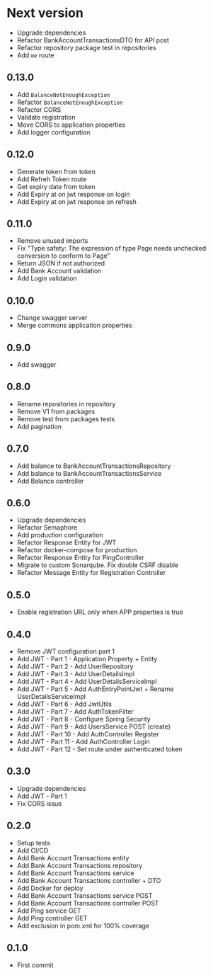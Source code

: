# Next version
+ Upgrade dependencies
+ Refactor BankAccountTransactionsDTO for API post
+ Refactor repository package test in repositories
+ Add `me` route

## 0.13.0
+ Add `BalanceNotEnoughException`
+ Refactor `BalanceNotEnoughException`
+ Refactor CORS
+ Validate registration
+ Move CORS to application properties
+ Add logger configuration

## 0.12.0
+ Generate token from token
+ Add Refreh Token route
+ Get expiry date from token
+ Add Expiry at on jwt response on login
+ Add Expiry at on jwt response on refresh


## 0.11.0
+ Remove unused imports
+ Fix "Type safety: The expression of type Page needs unchecked conversion to conform to Page<BankAccountTransactionsEntity>"
+ Return JSON if not authorized
+ Add Bank Account validation
+ Add Login validation

## 0.10.0
+ Change swagger server
+ Merge commons application properties

## 0.9.0
+ Add swagger

## 0.8.0
+ Rename repositories in repository
+ Remove V1 from packages
+ Remove test from packages tests
+ Add pagination

## 0.7.0
+ Add balance to BankAccountTransactionsRepository
+ Add balance to BankAccountTransactionsService
+ Add Balance controller

## 0.6.0
+ Upgrade dependencies
+ Refactor Semaphore
+ Add production configuration
+ Refactor Response Entity for JWT
+ Refactor docker-compose for production
+ Refactor Response Entity for PingController
+ Migrate to custom Sonarqube. Fix double CSRF disable
+ Refactor Message Entity for Registration Controller

## 0.5.0
+ Enable registration URL only when APP properties is true

## 0.4.0
+ Remove JWT configuration part 1
+ Add JWT - Part 1 - Application Property + Entity
+ Add JWT - Part 2 - Add UserRepository
+ Add JWT - Part 3 - Add UserDetailsImpl
+ Add JWT - Part 4 - Add UserDetailsServiceImpl
+ Add JWT - Part 5 - Add AuthEntryPointJwt + Rename UserDetailsServiceImpl
+ Add JWT - Part 6 - Add JwtUtils
+ Add JWT - Part 7 - Add AuthTokenFilter
+ Add JWT - Part 8 - Configure Spring Security
+ Add JWT - Part 9 - Add UsersService POST (create)
+ Add JWT - Part 10 - Add AuthController Register
+ Add JWT - Part 11 - Add AuthController Login
+ Add JWT - Part 12 - Set route under authenticated token


## 0.3.0
+ Upgrade dependencies
+ Add JWT - Part 1
+ Fix CORS issue

## 0.2.0
+ Setup tests
+ Add CI/CD
+ Add Bank Account Transactions entity
+ Add Bank Account Transactions repository
+ Add Bank Account Transactions service
+ Add Bank Account Transactions controller + DTO
+ Add Docker for deploy
+ Add Bank Account Transactions service POST
+ Add Bank Account Transactions controller POST
+ Add Ping service GET
+ Add Ping controller GET
+ Add exclusion in pom.xml for 100% coverage

## 0.1.0
+ First commit